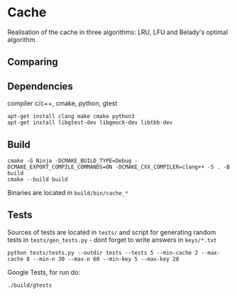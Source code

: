 # Cache

Realisation of the cache in three algorithms: LRU, LFU and Belady's optimal algorithm.

## Comparing



## Dependencies

compiler c/c++, cmake, python, gtest

```shell
apt-get install clang make cmake python3
apt-get install libgtest-dev libgmock-dev libtbb-dev
```

## Build

```shell
cmake -G Ninja -DCMAKE_BUILD_TYPE=Debug -DCMAKE_EXPORT_COMPILE_COMMANDS=ON -DCMAKE_CXX_COMPILER=clang++ -S . -B build
cmake --build build
```

Binaries are located in `build/bin/cache_*`

## Tests

Sources of tests are located in `tests/` and script for generating random tests in `tests/gen_tests.py` - dont forget to write  answers in `keys/*.txt`

```shell
python tests/tests.py --outdir tests --tests 5 --min-cache 2 --max-cache 8 --min-n 30 --max-n 60 --min-key 5 --max-key 20
```

Google Tests, for run do:

```shell
./build/gtests
```
